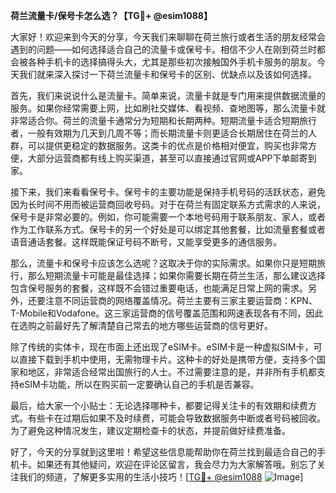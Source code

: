 **荷兰流量卡/保号卡怎么选？【TG💪+ @esim1088】**

大家好！欢迎来到今天的分享，今天我们来聊聊在荷兰旅行或者生活的朋友经常会遇到的问题——如何选择适合自己的流量卡或保号卡。相信不少人在刚到荷兰时都会被各种手机卡的选择搞得头大，尤其是那些初次接触国外手机卡服务的朋友。今天我们就来深入探讨一下荷兰流量卡和保号卡的区别、优缺点以及该如何选择。

首先，我们来说说什么是流量卡。简单来说，流量卡就是专门用来提供数据流量的服务。如果你经常需要上网，比如刷社交媒体、看视频、查地图等，那么流量卡就非常适合你。荷兰的流量卡通常分为短期和长期两种。短期流量卡适合短期旅行者，一般有效期为几天到几周不等；而长期流量卡则更适合长期居住在荷兰的人群，可以提供更稳定的数据服务。这类卡的优点是价格相对便宜，购买也非常方便，大部分运营商都有线上购买渠道，甚至可以直接通过官网或APP下单邮寄到家。

接下来，我们来看看保号卡。保号卡的主要功能是保持手机号码的活跃状态，避免因为长时间不用而被运营商回收号码。对于在荷兰有固定联系方式需求的人来说，保号卡是非常必要的。例如，你可能需要一个本地号码用于联系朋友、家人，或者作为工作联系方式。保号卡的另一个好处是可以绑定其他套餐，比如流量套餐或者语音通话套餐。这样既能保证号码不断号，又能享受更多的通信服务。

那么，流量卡和保号卡应该怎么选呢？这取决于你的实际需求。如果你只是短期旅行，那么短期流量卡可能是最佳选择；如果你需要长期在荷兰生活，那么建议选择包含保号服务的套餐，这样既不会错过重要电话，也能满足日常上网的需求。另外，还要注意不同运营商的网络覆盖情况。荷兰主要有三家主要运营商：KPN、T-Mobile和Vodafone。这三家运营商的信号覆盖范围和网速表现各有不同，因此在选购之前最好先了解清楚自己常去的地方哪些运营商的信号更好。

除了传统的实体卡，现在市面上还出现了eSIM卡。eSIM卡是一种虚拟SIM卡，可以直接下载到手机中使用，无需物理卡片。这种卡的好处是携带方便，支持多个国家和地区，非常适合经常出国旅行的人士。不过需要注意的是，并非所有手机都支持eSIM卡功能，所以在购买前一定要确认自己的手机是否兼容。

最后，给大家一个小贴士：无论选择哪种卡，都要记得关注卡的有效期和续费方式。有些卡在过期后如果不及时续费，可能会导致数据服务中断或者号码被回收。为了避免这种情况发生，建议定期检查卡的状态，并提前做好续费准备。

好了，今天的分享就到这里啦！希望这些信息能帮助你在荷兰找到最适合自己的手机卡。如果还有其他疑问，欢迎在评论区留言，我会尽力为大家解答哦。别忘了关注我们的频道，了解更多实用的生活小技巧！[[TG💪+ @esim1088](https://t.me/s/esim1088) ![Image](https://i.postimg.cc/4NQfJmqS/Snipaste-2025-05-13-00-14-12.png)]